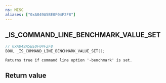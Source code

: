 ```yaml
---
ns: MISC
aliases: ["0xA049A5BE0F04F2F8"]
---
```

## _IS_COMMAND_LINE_BENCHMARK_VALUE_SET

```c
// 0xA049A5BE0F04F2F8
BOOL _IS_COMMAND_LINE_BENCHMARK_VALUE_SET();
```

```
Returns true if command line option '-benchmark' is set.
```


## Return value
